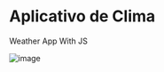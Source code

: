 # Aplicativo de Clima 
Weather App With JS

![image](https://github.com/lucca-maliniak/weather-app/assets/65911515/871abfdc-b626-49aa-8494-ae34c6a83097)

